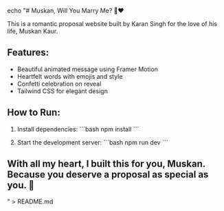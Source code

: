echo "# Muskan, Will You Marry Me? 💍❤️

This is a romantic proposal website built by Karan Singh for the love of his life, Muskan Kaur.

## Features:
- Beautiful animated message using Framer Motion
- Heartfelt words with emojis and style
- Confetti celebration on reveal
- Tailwind CSS for elegant design

## How to Run:
1. Install dependencies:
\`\`\`bash
npm install
\`\`\`

2. Start the development server:
\`\`\`bash
npm run dev
\`\`\`

## With all my heart, I built this for you, Muskan. Because you deserve a proposal as special as you. 💖
" > README.md
